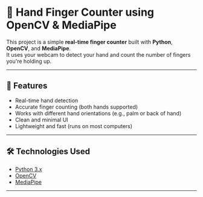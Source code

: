 # 👋 Hand Finger Counter using OpenCV & MediaPipe

This project is a simple **real-time finger counter** built with **Python**, **OpenCV**, and **MediaPipe**.  
It uses your webcam to detect your hand and count the number of fingers you're holding up.



---

## 🧠 Features

- Real-time hand detection
- Accurate finger counting (both hands supported)
- Works with different hand orientations (e.g., palm or back of hand)
- Clean and minimal UI
- Lightweight and fast (runs on most computers)

---

## 🛠 Technologies Used

- [Python 3.x](https://www.python.org/)
- [OpenCV](https://opencv.org/)
- [MediaPipe](https://developers.google.com/mediapipe)

---


